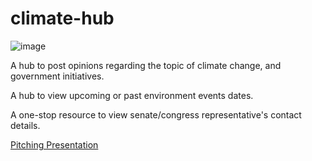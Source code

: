 # climate-hub
![image](https://user-images.githubusercontent.com/75169586/128638259-ad60d524-3307-4d5c-b7d8-3b475b3924f2.png)

<p>A hub to post opinions regarding the topic of climate change, and government initiatives. </p>
<p>A hub to view upcoming or past environment events dates. </p>
<p>A one-stop resource to view senate/congress representative's contact details. </p>

 <a href="https://docs.google.com/presentation/d/e/2PACX-1vRRMsrLPM507-_VYGUze17et3PH-CGG_QRBtr9eWsGJl-3LiPLAe1p2zC7FFYqeuV03I3Gn3E4k8mL9/pub?start=false&loop=false&delayms=3000">Pitching Presentation</a> 
